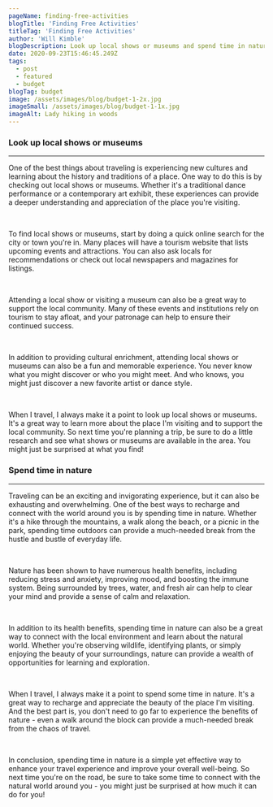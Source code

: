 ```yaml
---
pageName: finding-free-activities
blogTitle: 'Finding Free Activities'
titleTag: 'Finding Free Activities'
author: 'Will Kimble'
blogDescription: Look up local shows or museums and spend time in nature.
date: 2020-09-23T15:46:45.249Z
tags:
  - post
  - featured
  - budget
blogTag: budget
image: /assets/images/blog/budget-1-2x.jpg
imageSmall: /assets/images/blog/budget-1-1x.jpg
imageAlt: Lady hiking in woods
---
```


<h3 class="blog-post__sub-heading revealFade">Look up local shows or museums</h3>
<hr class="blog-post__divider revealFade">
<div class="blog-post__description revealFade">
    <p>One of the best things about traveling is experiencing new cultures and learning about the history and traditions of a place. One way to do this is by checking out local shows or museums. Whether it's a traditional dance performance or a contemporary art exhibit, these experiences can provide a deeper understanding and appreciation of the place you're visiting.
    </p><br>
    <p>To find local shows or museums, start by doing a quick online search for the city or town you're in. Many places will have a tourism website that lists upcoming events and attractions. You can also ask locals for recommendations or check out local newspapers and magazines for listings.
    </p><br>
    <p>Attending a local show or visiting a museum can also be a great way to support the local community. Many of these events and institutions rely on tourism to stay afloat, and your patronage can help to ensure their continued success.
    </p><br>
    <p>In addition to providing cultural enrichment, attending local shows or museums can also be a fun and memorable experience. You never know what you might discover or who you might meet. And who knows, you might just discover a new favorite artist or dance style.
    </p><br>
    <p>When I travel, I always make it a point to look up local shows or museums. It's a great way to learn more about the place I'm visiting and to support the local community. So next time you're planning a trip, be sure to do a little research and see what shows or museums are available in the area. You might just be surprised at what you find!
    </p>
</div>
<h3 class="blog-post__sub-heading revealFade">Spend time in nature</h3>
<hr class="blog-post__divider revealFade">
<div class="blog-post__description revealFade">
    <p>Traveling can be an exciting and invigorating experience, but it can also be exhausting and overwhelming. One of the best ways to recharge and connect with the world around you is by spending time in nature. Whether it's a hike through the mountains, a walk along the beach, or a picnic in the park, spending time outdoors can provide a much-needed break from the hustle and bustle of everyday life.
    </p><br>
    <p>Nature has been shown to have numerous health benefits, including reducing stress and anxiety, improving mood, and boosting the immune system. Being surrounded by trees, water, and fresh air can help to clear your mind and provide a sense of calm and relaxation.
    </p><br>
    <p>In addition to its health benefits, spending time in nature can also be a great way to connect with the local environment and learn about the natural world. Whether you're observing wildlife, identifying plants, or simply enjoying the beauty of your surroundings, nature can provide a wealth of opportunities for learning and exploration.
    </p><br>
    <p>When I travel, I always make it a point to spend some time in nature. It's a great way to recharge and appreciate the beauty of the place I'm visiting. And the best part is, you don't need to go far to experience the benefits of nature - even a walk around the block can provide a much-needed break from the chaos of travel.
    </p><br>
    <p>In conclusion, spending time in nature is a simple yet effective way to enhance your travel experience and improve your overall well-being. So next time you're on the road, be sure to take some time to connect with the natural world around you - you might just be surprised at how much it can do for you!
    </p>
</div>
